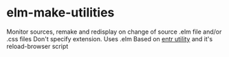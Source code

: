 # elm-make-utilities
Monitor sources, remake and redisplay on change of source .elm file and/or .css files
Don't specify extension. Uses .elm
Based on [entr utility](http://entrproject.org/) and it's reload-browser script
